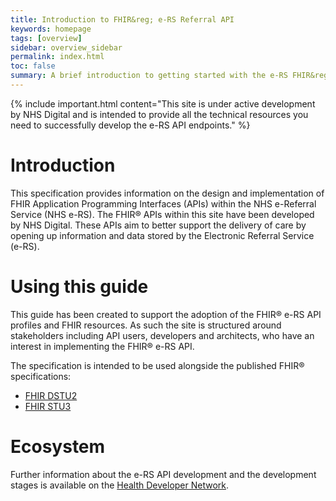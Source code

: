 ```yaml
---
title: Introduction to FHIR&reg; e-RS Referral API
keywords: homepage
tags: [overview]
sidebar: overview_sidebar
permalink: index.html
toc: false
summary: A brief introduction to getting started with the e-RS FHIR&reg; APIs.
---
```


{% include important.html content="This site is under active development by NHS Digital and is intended to provide all the technical resources you need to successfully develop the e-RS API endpoints." %}

# Introduction #

This specification provides information on the design and implementation of FHIR Application Programming Interfaces (APIs) within the NHS e-Referral Service (NHS e-RS). 
The FHIR&reg; APIs within this site have been developed by NHS Digital. These APIs aim to better support the delivery of care by opening up information and data stored by the Electronic Referral Service (e-RS).

# Using this guide #

This guide has been created to support the adoption of the FHIR&reg; e-RS API profiles and FHIR resources. As such the site is structured around stakeholders including API users, developers and architects, who have an interest in implementing the FHIR® e-RS API.

The specification is intended to be used alongside the published FHIR&reg; specifications:
- [FHIR DSTU2](https://www.hl7.org/fhir/DSTU2/)
- [FHIR STU3](http://hl7.org/fhir/)

# Ecosystem #
Further information about the e-RS API development and the development stages is available on the [Health Developer Network](https://developer.nhs.uk/apis/e-Referrals/index.html).
